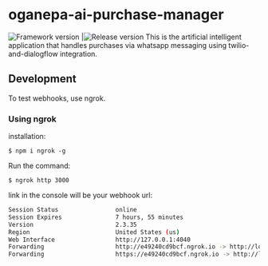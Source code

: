 # oganepa-ai-purchase-manager  
![Framework version](https://img.shields.io/github/package-json/dependency-version/siliconbear/oganepa-ai-purchase-manager/koa)
|![Release version](https://img.shields.io/github/v/release/SiliconBear/oganepa-ai-purchase-manager?style=for-the-badge)
This is the artificial intelligent application that handles purchases via whatsapp messaging using twilio-and-dialogflow integration.

## Development

To test webhooks, use ngrok.

### Using ngrok

installation:

`$ npm i ngrok -g`

Run the command:

`$ ngrok http 3000`

link in the console will be your webhook url:

```bash
Session Status                online
Session Expires               7 hours, 55 minutes
Version                       2.3.35
Region                        United States (us)
Web Interface                 http://127.0.0.1:4040
Forwarding                    http://e49240cd9bcf.ngrok.io -> http://localhost:3
Forwarding                    https://e49240cd9bcf.ngrok.io -> http://localhost:

```

